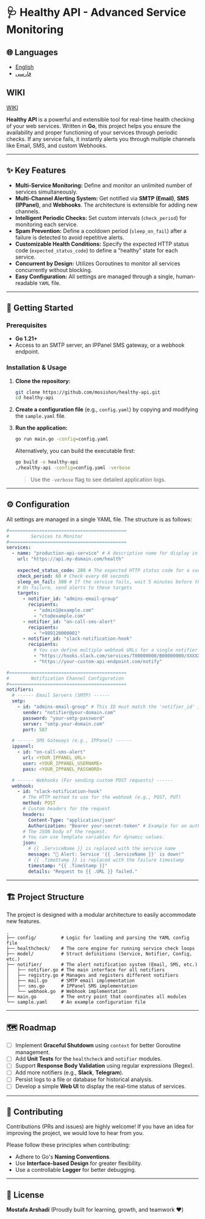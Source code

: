# 🩺 Healthy API - Advanced Service Monitoring

## 🌐 Languages

- [English](README.md)
- [فارسی](README.fa.md)

## WIKI

[WIKI](WIKI.md)

**Healthy API** is a powerful and extensible tool for real-time health checking of your web services. Written in **Go**, this project helps you ensure the availability and proper functioning of your services through periodic checks. If any service fails, it instantly alerts you through multiple channels like Email, SMS, and custom Webhooks.

---

## ✨ Key Features

- **Multi-Service Monitoring:** Define and monitor an unlimited number of services simultaneously.
- **Multi-Channel Alerting System:** Get notified via **SMTP (Email)**, **SMS (IPPanel)**, and **Webhooks**. The architecture is extensible for adding new channels.
- **Intelligent Periodic Checks:** Set custom intervals (`check_period`) for monitoring each service.
- **Spam Prevention:** Define a cooldown period (`sleep_on_fail`) after a failure is detected to avoid repetitive alerts.
- **Customizable Health Conditions:** Specify the expected HTTP status code (`expected_status_code`) to define a "healthy" state for each service.
- **Concurrent by Design:** Utilizes Goroutines to monitor all services concurrently without blocking.
- **Easy Configuration:** All settings are managed through a single, human-readable `YAML` file.

---

## 🚀 Getting Started

### Prerequisites

- **Go 1.21+**
- Access to an SMTP server, an IPPanel SMS gateway, or a webhook endpoint.

### Installation & Usage

1.  **Clone the repository:**
    ```bash
    git clone https://github.com/mosishon/healthy-api.git
    cd healthy-api
    ```

2.  **Create a configuration file** (e.g., `config.yaml`) by copying and modifying the `sample.yaml` file.

3.  **Run the application:**
    ```bash
    go run main.go -config=config.yaml
    ```

    Alternatively, you can build the executable first:
    ```bash
    go build -o healthy-api
    ./healthy-api -config=config.yaml -verbose
    ```
    > Use the `-verbose` flag to see detailed application logs.

---

## ⚙️ Configuration

All settings are managed in a single YAML file. The structure is as follows:

```yaml
#===========================================
#        Services to Monitor
#===========================================
services:
  - name: "production-api-service" # A descriptive name for display in alerts
    url: "https://api.my-domain.com/health"
    
    expected_status_code: 200 # The expected HTTP status code for a successful check
    check_period: 60 # Check every 60 seconds
    sleep_on_fail: 300 # If the service fails, wait 5 minutes before the next check to prevent spam
    # On failure, send alerts to these targets
    targets:
      - notifier_id: "admins-email-group"
        recipients:
          - "admin1@example.com"
          - "cto@example.com"
      - notifier_id: "on-call-sms-alert"
        recipients:
          - "+989120000001"
      - notifier_id: "slack-notification-hook"
        recipients:
          # You can define multiple webhook URLs for a single notifier ID
          - "https://hooks.slack.com/services/T00000000/B00000000/XXXXXXXXXXXXXXXXXXXXXXXX"
          - "https://your-custom-api-endpoint.com/notify"

#===========================================
#        Notification Channel Configuration
#===========================================
notifiers:
  # ------ Email Servers (SMTP) ------
  smtp:
    - id: "admins-email-group" # This ID must match the 'notifier_id' in services
      sender: "notifier@your-domain.com"
      password: "your-smtp-password"
      server: "smtp.your-domain.com"
      port: 587

  # ------ SMS Gateways (e.g., IPPanel) ------
  ippanel: 
    - id: "on-call-sms-alert"
      url: <YOUR_IPPANEL_URL>
      user: <YOUR_IPPANEL_USERNAME>
      pass: <YOUR_IPPANEL_PASSWORD>

  # ------ Webhooks (For sending custom POST requests) ------
  webhook:
    - id: "slack-notification-hook"
      # The HTTP method to use for the webhook (e.g., POST, PUT)
      method: POST
      # Custom headers for the request
      headers:
        Content-Type: "application/json"
        Authorization: "Bearer your-secret-token" # Example for an auth header
      # The JSON body of the request.
      # You can use template variables for dynamic values.
      json:
        # {{ .ServiceName }} is replaced with the service name
        message: "🔴 Alert: Service '{{ .ServiceName }}' is down!"
        # {{ .TimeStamp }} is replaced with the failure timestamp
        timestamp: "{{ .TimeStamp }}"
        details: "Request to {{ .URL }} failed."
```

---

## 🏗️ Project Structure

The project is designed with a modular architecture to easily accommodate new features.

```
.
├── config/         # Logic for loading and parsing the YAML config file
├── healthcheck/    # The core engine for running service check loops
├── model/          # Struct definitions (Service, Notifier, Config, etc.)
├── notifier/       # The alert notification system (Email, SMS, etc.)
│   ├── notifier.go # The main interface for all notifiers
│   ├── registry.go # Manages and registers different notifiers
│   ├── mail.go     # SMTP email implementation
│   ├── sms.go      # IPPanel SMS implementation
│   └── webhook.go  # Webhook implementation
├── main.go         # The entry point that coordinates all modules
└── sample.yaml     # An example configuration file
```

---

## 🗺️ Roadmap

- [ ] Implement **Graceful Shutdown** using `context` for better Goroutine management.
- [ ] Add **Unit Tests** for the `healthcheck` and `notifier` modules.
- [ ] Support **Response Body Validation** using regular expressions (Regex).
- [ ] Add more notifiers (e.g., **Slack**, **Telegram**).
- [ ] Persist logs to a file or database for historical analysis.
- [ ] Develop a simple **Web UI** to display the real-time status of services.

---

## 🤝 Contributing

Contributions (PRs and issues) are highly welcome! If you have an idea for improving the project, we would love to hear from you.

Please follow these principles when contributing:
- Adhere to Go's **Naming Conventions**.
- Use **Interface-based Design** for greater flexibility.
- Use a controllable **Logger** for better debugging.

---

## 📄 License

**Mostafa Arshadi** (Proudly built for learning, growth, and teamwork ❤️)